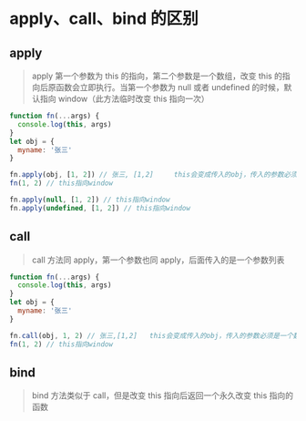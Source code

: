 # apply、call、bind 的区别 [](#contrast)

## apply [](#apply)

> apply 第一个参数为 this 的指向，第二个参数是一个数组，改变 this 的指向后原函数会立即执行。当第一个参数为 null 或者 undefined 的时候，默认指向 window（此方法临时改变 this 指向一次）

```js
function fn(...args) {
  console.log(this, args)
}
let obj = {
  myname: '张三'
}

fn.apply(obj, [1, 2]) // 张三, [1,2]     this会变成传入的obj，传入的参数必须是一个数组；
fn(1, 2) // this指向window

fn.apply(null, [1, 2]) // this指向window
fn.apply(undefined, [1, 2]) // this指向window
```

## call [](#call)

> call 方法同 apply，第一个参数也同 apply，后面传入的是一个参数列表

```js
function fn(...args) {
  console.log(this, args)
}
let obj = {
  myname: '张三'
}

fn.call(obj, 1, 2) // 张三,[1,2]   this会变成传入的obj，传入的参数必须是一个数组；
fn(1, 2) // this指向window
```

## bind [](#bind)

> bind 方法类似于 call，但是改变 this 指向后返回一个永久改变 this 指向的函数
